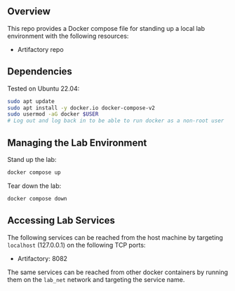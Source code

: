 ## Overview
This repo provides a Docker compose file for standing up a local lab
environment with the following resources:
- Artifactory repo

## Dependencies
Tested on Ubuntu 22.04:
```bash
sudo apt update
sudo apt install -y docker.io docker-compose-v2
sudo usermod -aG docker $USER
# Log out and log back in to be able to run docker as a non-root user
```
## Managing the Lab Environment
Stand up the lab:
```bash
docker compose up
```

Tear down the lab:
```bash
docker compose down
```

## Accessing Lab Services
The following services can be reached from the host machine by
targeting `localhost` (127.0.0.1) on the following TCP ports:
- Artifactory: 8082

The same services can be reached from other docker containers
by running them on the `lab_net` network and targeting the
service name.
